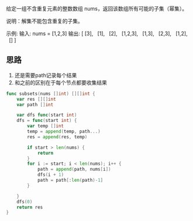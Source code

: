 给定一组不含重复元素的整数数组 nums，返回该数组所有可能的子集（幂集）。

说明：解集不能包含重复的子集。

示例: 输入: nums = [1,2,3] 输出: [ [3],   [1],   [2],   [1,2,3],   [1,3],   [2,3],   [1,2],   [] ]

## 思路
1. 还是需要path记录每个结果
2. 和之前的区别在于每个节点都要收集结果

```go
func subsets(nums []int) [][]int {
	var res [][]int
	var path []int

	var dfs func(start int)
	dfs = func(start int) {
		var temp []int
		temp = append(temp, path...)
		res = append(res, temp)

		if start > len(nums) {
			return
		}
		for i := start; i < len(nums); i++ {
			path = append(path, nums[i])
			dfs(i + 1)
			path = path[:len(path)-1]
		}

	}
	dfs(0)
	return res
}
```